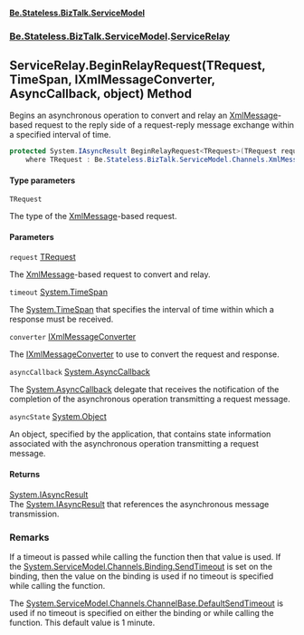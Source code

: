 #### [Be.Stateless.BizTalk.ServiceModel](README.md 'README')
### [Be.Stateless.BizTalk.ServiceModel](Be.Stateless.BizTalk.ServiceModel.md 'Be.Stateless.BizTalk.ServiceModel').[ServiceRelay](ServiceRelay.md 'Be.Stateless.BizTalk.ServiceModel.ServiceRelay')

## ServiceRelay.BeginRelayRequest<TRequest>(TRequest, TimeSpan, IXmlMessageConverter, AsyncCallback, object) Method

Begins an asynchronous operation to convert and relay an [XmlMessage](XmlMessage.md 'Be.Stateless.BizTalk.ServiceModel.Channels.XmlMessage')-based request to the reply side of
a request-reply message exchange within a specified interval of time.

```csharp
protected System.IAsyncResult BeginRelayRequest<TRequest>(TRequest request, System.TimeSpan timeout, Be.Stateless.BizTalk.ServiceModel.Channels.IXmlMessageConverter converter, System.AsyncCallback asyncCallback, object asyncState)
    where TRequest : Be.Stateless.BizTalk.ServiceModel.Channels.XmlMessage;
```
#### Type parameters

<a name='Be.Stateless.BizTalk.ServiceModel.ServiceRelay.BeginRelayRequest_TRequest_(TRequest,System.TimeSpan,Be.Stateless.BizTalk.ServiceModel.Channels.IXmlMessageConverter,System.AsyncCallback,object).TRequest'></a>

`TRequest`

The type of the [XmlMessage](XmlMessage.md 'Be.Stateless.BizTalk.ServiceModel.Channels.XmlMessage')-based request.
#### Parameters

<a name='Be.Stateless.BizTalk.ServiceModel.ServiceRelay.BeginRelayRequest_TRequest_(TRequest,System.TimeSpan,Be.Stateless.BizTalk.ServiceModel.Channels.IXmlMessageConverter,System.AsyncCallback,object).request'></a>

`request` [TRequest](ServiceRelay.BeginRelayRequest_TRequest_(TRequest,TimeSpan,IXmlMessageConverter,AsyncCallback,object).md#Be.Stateless.BizTalk.ServiceModel.ServiceRelay.BeginRelayRequest_TRequest_(TRequest,System.TimeSpan,Be.Stateless.BizTalk.ServiceModel.Channels.IXmlMessageConverter,System.AsyncCallback,object).TRequest 'Be.Stateless.BizTalk.ServiceModel.ServiceRelay.BeginRelayRequest<TRequest>(TRequest, System.TimeSpan, Be.Stateless.BizTalk.ServiceModel.Channels.IXmlMessageConverter, System.AsyncCallback, object).TRequest')

The [XmlMessage](XmlMessage.md 'Be.Stateless.BizTalk.ServiceModel.Channels.XmlMessage')-based request to convert and relay.

<a name='Be.Stateless.BizTalk.ServiceModel.ServiceRelay.BeginRelayRequest_TRequest_(TRequest,System.TimeSpan,Be.Stateless.BizTalk.ServiceModel.Channels.IXmlMessageConverter,System.AsyncCallback,object).timeout'></a>

`timeout` [System.TimeSpan](https://docs.microsoft.com/en-us/dotnet/api/System.TimeSpan 'System.TimeSpan')

The [System.TimeSpan](https://docs.microsoft.com/en-us/dotnet/api/System.TimeSpan 'System.TimeSpan') that specifies the interval of time within which a response must be received.

<a name='Be.Stateless.BizTalk.ServiceModel.ServiceRelay.BeginRelayRequest_TRequest_(TRequest,System.TimeSpan,Be.Stateless.BizTalk.ServiceModel.Channels.IXmlMessageConverter,System.AsyncCallback,object).converter'></a>

`converter` [IXmlMessageConverter](IXmlMessageConverter.md 'Be.Stateless.BizTalk.ServiceModel.Channels.IXmlMessageConverter')

The [IXmlMessageConverter](IXmlMessageConverter.md 'Be.Stateless.BizTalk.ServiceModel.Channels.IXmlMessageConverter') to use to convert the request and response.

<a name='Be.Stateless.BizTalk.ServiceModel.ServiceRelay.BeginRelayRequest_TRequest_(TRequest,System.TimeSpan,Be.Stateless.BizTalk.ServiceModel.Channels.IXmlMessageConverter,System.AsyncCallback,object).asyncCallback'></a>

`asyncCallback` [System.AsyncCallback](https://docs.microsoft.com/en-us/dotnet/api/System.AsyncCallback 'System.AsyncCallback')

The [System.AsyncCallback](https://docs.microsoft.com/en-us/dotnet/api/System.AsyncCallback 'System.AsyncCallback') delegate that receives the notification of the completion of the asynchronous
operation transmitting a request message.

<a name='Be.Stateless.BizTalk.ServiceModel.ServiceRelay.BeginRelayRequest_TRequest_(TRequest,System.TimeSpan,Be.Stateless.BizTalk.ServiceModel.Channels.IXmlMessageConverter,System.AsyncCallback,object).asyncState'></a>

`asyncState` [System.Object](https://docs.microsoft.com/en-us/dotnet/api/System.Object 'System.Object')

An object, specified by the application, that contains state information associated with the asynchronous operation
transmitting a request message.

#### Returns
[System.IAsyncResult](https://docs.microsoft.com/en-us/dotnet/api/System.IAsyncResult 'System.IAsyncResult')  
The [System.IAsyncResult](https://docs.microsoft.com/en-us/dotnet/api/System.IAsyncResult 'System.IAsyncResult') that references the asynchronous message transmission.

### Remarks

If a timeout is passed while calling the function then that value is used. If the [System.ServiceModel.Channels.Binding.SendTimeout](https://docs.microsoft.com/en-us/dotnet/api/System.ServiceModel.Channels.Binding.SendTimeout 'System.ServiceModel.Channels.Binding.SendTimeout')
is set on the binding, then the value on the binding is used if no timeout is specified while calling the function.

The [System.ServiceModel.Channels.ChannelBase.DefaultSendTimeout](https://docs.microsoft.com/en-us/dotnet/api/System.ServiceModel.Channels.ChannelBase.DefaultSendTimeout 'System.ServiceModel.Channels.ChannelBase.DefaultSendTimeout') is used if no timeout is specified on either the binding or while
calling the function. This default value is 1 minute.